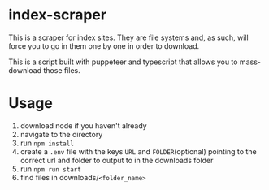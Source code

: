 # index-scraper

This is a scraper for index sites. They are file systems and, as such, will force you to go in them one by one in order to download.

This is a script built with puppeteer and typescript that allows you to mass-download those files.

# Usage
1. download node if you haven't already
2. navigate to the directory
3. run `npm install`
4. create a `.env` file with the keys `URL` and `FOLDER`(optional) pointing to the correct url and folder to output to in the downloads folder
5. run `npm run start`
6. find files in downloads/`<folder_name>`

